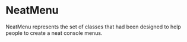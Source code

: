 # NeatMenu
NeatMenu represents the set of classes that had been designed to help people to create a neat console menus.
